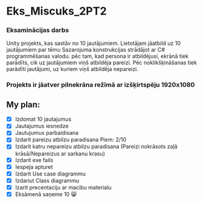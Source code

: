 # Eks_Miscuks_2PT2
### Eksaminācijas darbs



Unity projekts, kas sastāv no 10 jautājumiem. Lietotājam jāatbild uz 10 jautājumiem par tēmu Sazarojuma konstrukcijas strādājot ar C# programmēšanas valodu. pēc tam, kad persona ir atbildējusi, ekrānā tiek parādīts, cik uz jautājumiem viņš atbildēja pareizi. Pēc noklikšķināšanas tiek parādīti jautājumi, uz kuriem viņš atbildēja nepareizi. 

### Projekts ir jāatver pilnekrāna režīmā ar izšķirtspēju 1920x1080

## My plan:

 - [x] Izdomat 10 jautajumus
 - [x] Jautajumus iesnedze
 - [x] Jautujumus parbaidisana
 - [x] Izdarit pareizu atbilzu paradisana Piem: 2/10
 - [x] Izdarit katru nepareizu atbilzu paradisana (Pareizi nokrāsots zaļā krāsā/Nepareizus ar sarkanu krasu)
 - [x] Izdarit exe fails
 - [x] Iespeja apturet
 - [x] Izdarit Use case diagrammu
 - [x] Izdariut Class diagrammu
 - [x] Izarit precentaciju ar macibu materialu
 - [x] Eksāmenā saņemе 10 😸
